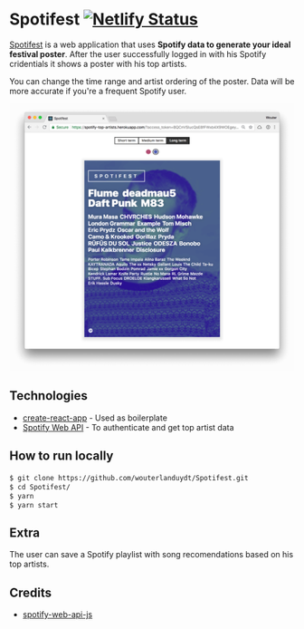 # Spotifest [![Netlify Status](https://api.netlify.com/api/v1/badges/052d51b1-f32b-4589-a8a3-07f5948efae3/deploy-status)](https://app.netlify.com/sites/spotifest/deploys)

[Spotifest](https://spotifest.netlify.com) is a web application that uses **Spotify data to generate your ideal festival poster**. After the user successfully logged in with his Spotify cridentials it shows a poster with his top artists.

You can change the time range and artist ordering of the poster. Data will be more accurate if you're a frequent Spotify user.

![Screenshot](screenshot.png)

## Technologies

- [create-react-app](https://github.com/facebook/create-react-app) - Used as boilerplate
- [Spotify Web API](https://developer.spotify.com/documentation/web-api/) - To authenticate and get top artist data

## How to run locally

```
$ git clone https://github.com/wouterlanduydt/Spotifest.git
$ cd Spotifest/
$ yarn
$ yarn start
```

## Extra

The user can save a Spotify playlist with song recomendations based on his top artists.

## Credits

- [spotify-web-api-js](https://github.com/JMPerez/spotify-web-api-js)

